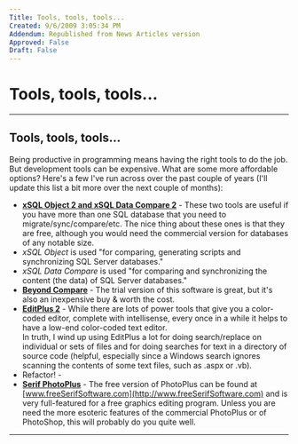 ```yaml
---
Title: Tools, tools, tools...
Created: 9/6/2009 3:05:34 PM
Addendum: Republished from News Articles version
Approved: False
Draft: False
---
```

# Tools, tools, tools...

---

## Tools, tools, tools...


Being productive in programming means having the right tools to do the job. But development tools can be expensive. What are some more affordable options? Here's a few I've run across over the past couple of years (I'll update this list a bit more over the next couple of months):


- [**xSQL Object 2 and xSQL Data Compare 2**](http://www.x-sql.com/LiteEdition.aspx) - These two tools are useful if you have more than one SQL database that you need to migrate/sync/compare/etc. The nice thing about these ones is that they are free, although you would need the commercial version for databases of any notable size.       
 - *xSQL Object* is used "for comparing, generating scripts and synchronizing SQL Server databases."
 - *xSQL Data Compare* is used "for comparing and synchronizing the content (the data) of SQL Server databases."
- [**Beyond Compare**](http://www.scootersoftware.com/) - The trial version of this software is great, but it's also an inexpensive buy & worth the cost.
- [**EditPlus 2**](http://www.editplus.com/) - While there are lots of power tools that give you a color-coded editor, complete with intellisense, every once in a while it helps to have a low-end color-coded text editor.         
In truth, I wind up using EditPlus a lot for doing search/replace on individual or sets of files and for doing searches for text in a directory of source code (helpful, especially since a Windows search ignores scanning the contents of some text files, such as .aspx or .vb).
- Refactor! -
- [**Serif PhotoPlus**](http://www.freeserifsoftware.com/) - The free version of PhotoPlus can be found at [www.freeSerifSoftware.com](http://www.freeSerifSoftware.com) and is very full-featured for a free graphics editing program. Unless you are need the more esoteric features of the commercial PhotoPlus or of PhotoShop, this will probably do you quite well.


<script src="/DesktopModules/itcMetaPost/js/m.js" type="text/javascript"></script>


---

